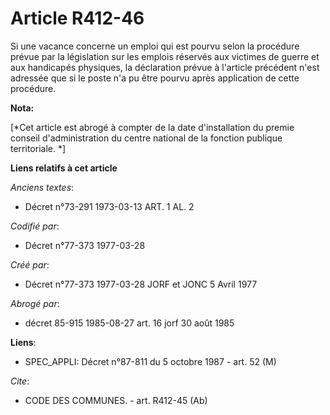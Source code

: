 # Article R412-46

Si une vacance concerne un emploi qui est pourvu selon la procédure prévue par la législation sur les emplois réservés aux
victimes de guerre et aux handicapés physiques, la déclaration prévue à l'article précédent n'est adressée que si le poste
n'a pu être pourvu après application de cette procédure.

**Nota:**

[*Cet article est abrogé à compter de la date d'installation du premie conseil d'administration du centre national de la
fonction publique territoriale. *]

**Liens relatifs à cet article**

_Anciens textes_:

  - Décret n°73-291 1973-03-13 ART. 1 AL. 2

_Codifié par_:

  - Décret n°77-373 1977-03-28

_Créé par_:

  - Décret n°77-373 1977-03-28 JORF et JONC 5 Avril 1977

_Abrogé par_:

  - décret 85-915 1985-08-27 art. 16 jorf 30 août 1985

**Liens**:

  - SPEC_APPLI: Décret n°87-811 du 5 octobre 1987 - art. 52 (M)

_Cite_:

  - CODE DES COMMUNES. - art. R412-45 (Ab)
